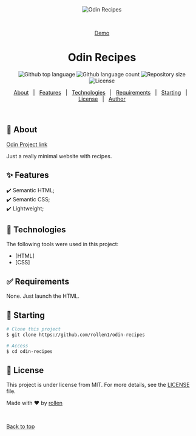 <div align="center" id="top"> 
  <img src="./.github/app.gif" alt="Odin Recipes" />

  &#xa0;

  <a href="https://rollen1.github.io/odin-recipes/">Demo</a>
</div>

<h1 align="center">Odin Recipes</h1>

<p align="center">
  <img alt="Github top language" src="https://img.shields.io/github/languages/top/rollen1/odin-recipes?color=56BEB8">

  <img alt="Github language count" src="https://img.shields.io/github/languages/count/rollen1/odin-recipes?color=56BEB8">

  <img alt="Repository size" src="https://img.shields.io/github/repo-size/rollen1/odin-recipes?color=56BEB8">

  <img alt="License" src="https://img.shields.io/github/license/rollen1/odin-recipes?color=56BEB8">
</p>


<p align="center">
  <a href="#dart-about">About</a> &#xa0; | &#xa0; 
  <a href="#sparkles-features">Features</a> &#xa0; | &#xa0;
  <a href="#rocket-technologies">Technologies</a> &#xa0; | &#xa0;
  <a href="#white_check_mark-requirements">Requirements</a> &#xa0; | &#xa0;
  <a href="#checkered_flag-starting">Starting</a> &#xa0; | &#xa0;
  <a href="#memo-license">License</a> &#xa0; | &#xa0;
  <a href="https://github.com/rollen1" target="_blank">Author</a>
</p>

<br>

## :dart: About ##

[Odin Project link](https://www.theodinproject.com/lessons/foundations-recipes)

Just a really minimal website with recipes.

## :sparkles: Features ##

:heavy_check_mark: Semantic HTML;\
:heavy_check_mark: Semantic CSS;\
:heavy_check_mark: Lightweight;

## :rocket: Technologies ##

The following tools were used in this project:

- [HTML]
- [CSS]

## :white_check_mark: Requirements ##

None. Just launch the HTML.

## :checkered_flag: Starting ##

```bash
# Clone this project
$ git clone https://github.com/rollen1/odin-recipes

# Access
$ cd odin-recipes
```

## :memo: License ##

This project is under license from MIT. For more details, see the [LICENSE](LICENSE.md) file.


Made with :heart: by <a href="https://github.com/rollen1" target="_blank">rollen</a>

&#xa0;

<a href="#top">Back to top</a>
